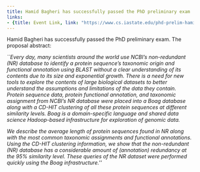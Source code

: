 ```yaml
---
title: Hamid Bagheri has successfully passed the PhD preliminary exam
links:
- {title: Event Link, link: "https://www.cs.iastate.edu/phd-prelim-hamid-bagheri" }
---
```




Hamid Bagheri has successfully passed the PhD preliminary exam.
The proposal abstract:

<EM>
``Every day, many scientists around the world use NCBI’s non-redundant (NR) database to identify a protein sequence’s taxonomic origin and functional annotation using BLAST without a clear understanding of its contents due to its size and exponential growth. There is a need for new tools to explore the contents of large biological datasets to better understand the assumptions and limitations of the data they contain. Protein sequence data, protein functional annotation, and taxonomic assignment from NCBI’s NR database were placed into a Boag database along with a CD-HIT clustering of all these protein sequences at different similarity levels. Boag is a domain-specific language and shared data science Hadoop-based infrastructure for exploration of genomic data.

We describe the average length of protein sequences found in NR along with the most common taxonomic assignments and functional annotations. Using the CD-HIT clustering information, we show that the non-redundant (NR) database has a considerable amount of (annotation) redundancy at the 95% similarity level. These queries of the NR dataset were performed quickly using the Boag infrastructure.''</EM>





